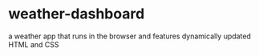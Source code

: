 # weather-dashboard
a weather app that runs in the browser and features dynamically updated HTML and CSS
